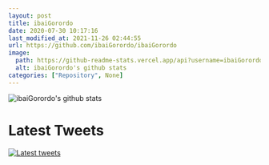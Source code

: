 ```yaml
---
layout: post
title: ibaiGorordo
date: 2020-07-30 10:17:16 
last_modified_at: 2021-11-26 02:44:55 
url: https://github.com/ibaiGorordo/ibaiGorordo
image:
  path: https://github-readme-stats.vercel.app/api?username=ibaiGorordo&show_icons=true
  alt: ibaiGorordo's github stats
categories: ["Repository", None]
---
```

![ibaiGorordo's github stats](https://github-readme-stats.vercel.app/api?username=ibaiGorordo&show_icons=true)

# Latest Tweets
[![Latest tweets](https://github-readme-twitter-gazf.vercel.app/api?id=ibaiGorordo&show_reply=off&layout=normal)](https://twitter.com/ibaiGorordo)
